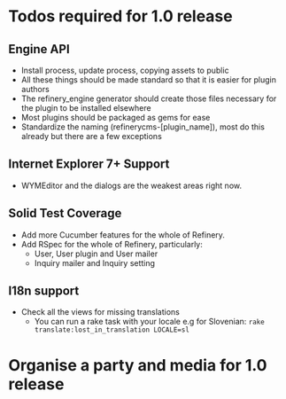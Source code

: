# Todos required for 1.0 release

## Engine API

* Install process, update process, copying assets to public
* All these things should be made standard so that it is easier for plugin authors
* The refinery_engine generator should create those files necessary for the plugin to be installed elsewhere
* Most plugins should be packaged as gems for ease
* Standardize the naming (refinerycms-[plugin_name]), most do this already but there are a few exceptions

## Internet Explorer 7+ Support

* WYMEditor and the dialogs are the weakest areas right now.

## Solid Test Coverage

* Add more Cucumber features for the whole of Refinery.
* Add RSpec for the whole of Refinery, particularly:
  - User, User plugin and User mailer
  - Inquiry mailer and Inquiry setting

## I18n support

* Check all the views for missing translations
  - You can run a rake task with your locale e.g for Slovenian:
  ``rake translate:lost_in_translation LOCALE=sl``

# Organise a party and media for 1.0 release